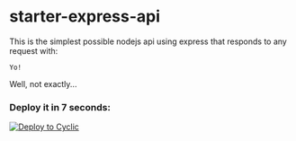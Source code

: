 # starter-express-api

This is the simplest possible nodejs api using express that responds to any request with: 
```
Yo!
```
Well, not exactly...

### Deploy it in 7 seconds: 

[![Deploy to Cyclic](https://deploy.cyclic.app/button.svg)](https://deploy.cyclic.app/)

